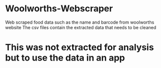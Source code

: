 # Woolworths-Webscraper
Web scraped food data such as the name and barcode from woolworths website
The csv files contain the extracted data that needs to be cleaned 
# This was not extracted for analysis but to use the data in an app
